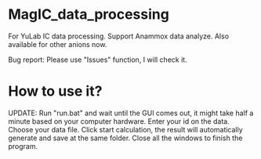 # MagIC_data_processing
For YuLab IC data processing. 
Support Anammox data analyze.
Also available for other anions now.


Bug report:
Please use "Issues" function, I will check it.

# How to use it?
UPDATE: 
Run "run.bat" and wait until the GUI comes out, it might take half a minute based on your computer hardware.
Enter your id on the data.
Choose your data file.
Click start calculation, the result will automatically generate and save at the same folder.
Close all the windows to finish the program.
